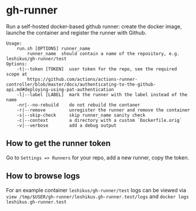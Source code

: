 # gh-runner

Run a self-hosted docker-based github runner: create the docker image, launche the container and register the runner with Github.

```
Usage:
    run.sh [OPTIONS] runner_name
        runner_name  should contain a name of the repository, e.g. leshikus/gh-runner/test
Options:
    -t|--token [TOKEN]  user token for the repo, see the required scope at
        https://github.com/actions/actions-runner-controller/blob/master/docs/authenticating-to-the-github-api.md#deploying-using-pat-authentication
    -l|--label [LABEL]  mark the runner with the label instead of the name
    -nr|--no-rebuild    do not rebuild the contaner
    -r|--remove         unregister the runner and remove the container
    -s|--skip-check     skip runner_name sanity check
    -c|--context        a directory with a custom `Dockerfile.orig`
    -v|--verbose        add a debug output
```

## How to get the runner token

Go to `Settings => Runners` for your repo, add a new runner, copy the token.


## How to browse logs

For an example container `leshikus/gh-runner/test` logs can be viewed via
    `view /tmp/$USER/gh-runner/leshikus.gh-runner.test/logs`
    and `docker logs leshikus.gh-runner.test`


